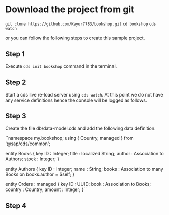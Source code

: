 # Download the project from git

`git clone https://github.com/Kayur7783/bookshop.git`
`cd bookshop`
`cds watch`

or you can follow the following steps to create this sample project.

## Step 1

Execute `cds init bookshop` command in the terminal.

## Step 2

Start a cds live re-load server using `cds watch`. 
At this point we do not have any service definitions hence the console will be logged as follows. 

## Step 3
Create the file db/data-model.cds and add the following data definition.


``namespace my.bookshop;
using { Country, managed } from '@sap/cds/common';

entity Books {
  key ID : Integer;
  title  : localized String;
  author : Association to Authors;
  stock  : Integer;
}

entity Authors {
  key ID : Integer;
  name   : String;
  books  : Association to many Books on books.author = $self;
}

entity Orders : managed {
  key ID  : UUID;
  book    : Association to Books;
  country : Country;
  amount  : Integer;
}``

## Step 4






